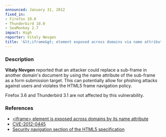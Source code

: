 ```yaml
---
announced: January 31, 2012
fixed_in:
- Firefox 10.0
- Thunderbird 10.0
- SeaMonkey 2.7
impact: High
reporter: Vitaly Nevgen
title: '&lt;iframe&gt; element exposed across domains via name attribute'
---
```


<h3>Description</h3>

<p><strong>Vitaly Nevgen</strong> reported that an attacker could replace a
sub-frame in another domain's document by using the name attribute of the
sub-frame as a form submission target. This can potentially allow for phishing
attacks against users and violates the HTML5 frame navigation policy.
</p>
<p class="note">Firefox 3.6 and Thunderbird 3.1 are not affected by this
vulnerability.
</p>


<h3>References</h3>

<ul>
  <li><a href="https://bugzilla.mozilla.org/show_bug.cgi?id=701071">
      &lt;iframe&gt; element is exposed across domains by its name
attribute</a></li>
  <li><a href="http://cve.mitre.org/cgi-bin/cvename.cgi?name=CVE-2012-0445" class="ex-ref">CVE-2012-0445</a></li>
  <li><a href="http://dev.w3.org/html5/spec/browsers.html#security-nav" class="ex-ref">Security navigation section of the HTML5
specification</a></li>
</ul>



